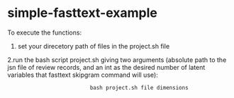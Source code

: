 # simple-fasttext-example

To execute the functions:


1. set your direcetory path of files in the project.sh file



2.run the bash script project.sh giving  two arguments (absolute path to the jsn file of review records, and an int as the desired number of latent variables that fasttext skipgram command will use): 


                              bash project.sh file dimensions
                              


